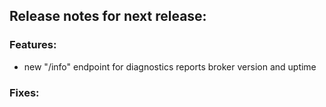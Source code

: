 ## Release notes for next release:

### Features:
- new "/info" endpoint for diagnostics reports broker version and uptime

### Fixes:


